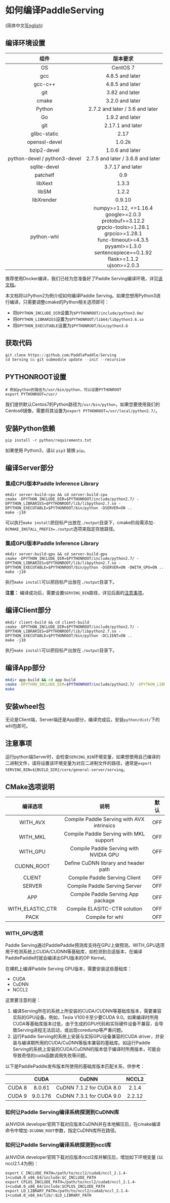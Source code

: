 # 如何编译PaddleServing

(简体中文|[English](./COMPILE.md))

## 编译环境设置

|             组件             |                           版本要求                           |
| :--------------------------: | :----------------------------------------------------------: |
|              OS              |                           CentOS 7                           |
|             gcc              |                       4.8.5 and later                        |
|           gcc-c++            |                       4.8.5 and later                        |
|             git              |                        3.82 and later                        |
|            cmake             |                       3.2.0 and later                        |
|            Python            |               2.7.2 and later / 3.6 and later                |
|              Go              |                       1.9.2 and later                        |
|             git              |                       2.17.1 and later                       |
|         glibc-static         |                             2.17                             |
|        openssl-devel         |                            1.0.2k                            |
|         bzip2-devel          |                       1.0.6 and later                        |
| python-devel / python3-devel |              2.7.5 and later / 3.6.8 and later               |
|         sqlite-devel         |                       3.7.17 and later                       |
|           patchelf           |                             0.9                              |
|           libXext            |                            1.3.3                             |
|            libSM             |                            1.2.2                             |
|          libXrender          |                            0.9.10                            |
|          python-whl          | numpy>=1.12, <=1.16.4<br/>google>=2.0.3<br/>protobuf>=3.12.2<br/>grpcio-tools>=1.28.1<br/>grpcio>=1.28.1<br/>func-timeout>=4.3.5<br/>pyyaml>=1.3.0<br/>sentencepiece==0.1.92<br/>flask>=1.1.2<br/>ujson>=2.0.3 |

推荐使用Docker编译，我们已经为您准备好了Paddle Serving编译环境，详见[该文档](DOCKER_IMAGES_CN.md)。

本文档将以Python2为例介绍如何编译Paddle Serving。如果您想用Python3进行编译，只需要调整cmake的Python相关选项即可：

- 将`DPYTHON_INCLUDE_DIR`设置为`$PYTHONROOT/include/python3.6m/`
- 将`DPYTHON_LIBRARIES`设置为`$PYTHONROOT/lib64/libpython3.6.so`
- 将`DPYTHON_EXECUTABLE`设置为`$PYTHONROOT/bin/python3.6`

## 获取代码

``` python
git clone https://github.com/PaddlePaddle/Serving
cd Serving && git submodule update --init --recursive
```




## PYTHONROOT设置

```shell
# 例如python的路径为/usr/bin/python，可以设置PYTHONROOT
export PYTHONROOT=/usr/
```

我们提供默认Centos7的Python路径为`/usr/bin/python`，如果您要使用我们的Centos6镜像，需要将其设置为`export PYTHONROOT=/usr/local/python2.7/`。



## 安装Python依赖

```shell
pip install -r python/requirements.txt
```

如果使用 Python3，请以 `pip3` 替换 `pip`。



## 编译Server部分

### 集成CPU版本Paddle Inference Library

``` shell
mkdir server-build-cpu && cd server-build-cpu
cmake -DPYTHON_INCLUDE_DIR=$PYTHONROOT/include/python2.7/ -DPYTHON_LIBRARIES=$PYTHONROOT/lib/libpython2.7.so -DPYTHON_EXECUTABLE=$PYTHONROOT/bin/python -DSERVER=ON ..
make -j10
```

可以执行`make install`把目标产出放在`./output`目录下，cmake阶段需添加`-DCMAKE_INSTALL_PREFIX=./output`选项来指定存放路径。

### 集成GPU版本Paddle Inference Library

``` shell
mkdir server-build-gpu && cd server-build-gpu
cmake -DPYTHON_INCLUDE_DIR=$PYTHONROOT/include/python2.7/ -DPYTHON_LIBRARIES=$PYTHONROOT/lib/libpython2.7.so -DPYTHON_EXECUTABLE=$PYTHONROOT/bin/python -DSERVER=ON -DWITH_GPU=ON ..
make -j10
```

执行`make install`可以把目标产出放在`./output`目录下。

**注意：** 编译成功后，需要设置`SERVING_BIN`路径，详见后面的[注意事项](https://github.com/PaddlePaddle/Serving/blob/develop/doc/COMPILE_CN.md#注意事项)。



## 编译Client部分

``` shell
mkdir client-build && cd client-build
cmake -DPYTHON_INCLUDE_DIR=$PYTHONROOT/include/python2.7/ -DPYTHON_LIBRARIES=$PYTHONROOT/lib/libpython2.7.so -DPYTHON_EXECUTABLE=$PYTHONROOT/bin/python -DCLIENT=ON ..
make -j10
```

执行`make install`可以把目标产出放在`./output`目录下。



## 编译App部分

```bash
mkdir app-build && cd app-build
cmake -DPYTHON_INCLUDE_DIR=$PYTHONROOT/include/python2.7/ -DPYTHON_LIBRARIES=$PYTHONROOT/lib/libpython2.7.so -DPYTHON_EXECUTABLE=$PYTHONROOT/bin/python -DCMAKE_INSTALL_PREFIX=./output -DAPP=ON ..
make
```



## 安装wheel包

无论是Client端，Server端还是App部分，编译完成后，安装`python/dist/`下的whl包即可。



## 注意事项

运行python端Server时，会检查`SERVING_BIN`环境变量，如果想使用自己编译的二进制文件，请将设置该环境变量为对应二进制文件的路径，通常是`export SERVING_BIN=${BUILD_DIR}/core/general-server/serving`。



## CMake选项说明

|     编译选项     |                    说明                    | 默认 |
| :--------------: | :----------------------------------------: | :--: |
|     WITH_AVX     | Compile Paddle Serving with AVX intrinsics | OFF  |
|     WITH_MKL     |  Compile Paddle Serving with MKL support   | OFF  |
|     WITH_GPU     |   Compile Paddle Serving with NVIDIA GPU   | OFF  |
|    CUDNN_ROOT    |    Define CuDNN library and header path    |      |
|      CLIENT      |       Compile Paddle Serving Client        | OFF  |
|      SERVER      |       Compile Paddle Serving Server        | OFF  |
|       APP        |     Compile Paddle Serving App package     | OFF  |
| WITH_ELASTIC_CTR |        Compile ELASITC-CTR solution        | OFF  |
|       PACK       |              Compile for whl               | OFF  |

### WITH_GPU选项

Paddle Serving通过PaddlePaddle预测库支持在GPU上做预测。WITH_GPU选项用于检测系统上CUDA/CUDNN等基础库，如检测到合适版本，在编译PaddlePaddle时就会编译出GPU版本的OP Kernel。

在裸机上编译Paddle Serving GPU版本，需要安装这些基础库：

- CUDA
- CuDNN
- NCCL2

这里要注意的是：

1. 编译Serving所在的系统上所安装的CUDA/CUDNN等基础库版本，需要兼容实际的GPU设备。例如，Tesla V100卡至少要CUDA 9.0。如果编译时所用CUDA等基础库版本过低，由于生成的GPU代码和实际硬件设备不兼容，会导致Serving进程无法启动，或出现coredump等严重问题。
2. 运行Paddle Serving的系统上安装与实际GPU设备兼容的CUDA driver，并安装与编译期所用的CUDA/CuDNN等版本兼容的基础库。如运行Paddle Serving的系统上安装的CUDA/CuDNN的版本低于编译时所用版本，可能会导致奇怪的cuda函数调用失败等问题。

以下是PaddlePaddle发布版本所使用的基础库版本匹配关系，供参考：

|        |  CUDA   |          CuDNN           | NCCL2  |
| :----: | :-----: | :----------------------: | :----: |
| CUDA 8 | 8.0.61  | CuDNN 7.1.2 for CUDA 8.0 | 2.1.4  |
| CUDA 9 | 9.0.176 | CuDNN 7.3.1 for CUDA 9.0 | 2.2.12 |

### 如何让Paddle Serving编译系统探测到CuDNN库

从NVIDIA developer官网下载对应版本CuDNN并在本地解压后，在cmake编译命令中增加`-DCUDNN_ROOT`参数，指定CuDNN库所在路径。

### 如何让Paddle Serving编译系统探测到nccl库

从NVIDIA developer官网下载对应版本nccl2库并解压后，增加如下环境变量 (以nccl2.1.4为例)：

```shell
export C_INCLUDE_PATH=/path/to/nccl2/cuda8/nccl_2.1.4-1+cuda8.0_x86_64/include:$C_INCLUDE_PATH
export CPLUS_INCLUDE_PATH=/path/to/nccl2/cuda8/nccl_2.1.4-1+cuda8.0_x86_64/include:$CPLUS_INCLUDE_PATH
export LD_LIBRARY_PATH=/path/to/nccl2/cuda8/nccl_2.1.4-1+cuda8.0_x86_64/lib/:$LD_LIBRARY_PATH
```
